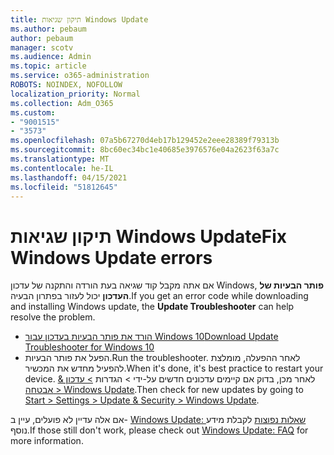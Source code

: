 ```yaml
---
title: תיקון שגיאות Windows Update
ms.author: pebaum
author: pebaum
manager: scotv
ms.audience: Admin
ms.topic: article
ms.service: o365-administration
ROBOTS: NOINDEX, NOFOLLOW
localization_priority: Normal
ms.collection: Adm_O365
ms.custom:
- "9001515"
- "3573"
ms.openlocfilehash: 07a5b67270d4eb17b129452e2eee28389f79313b
ms.sourcegitcommit: 8bc60ec34bc1e40685e3976576e04a2623f63a7c
ms.translationtype: MT
ms.contentlocale: he-IL
ms.lasthandoff: 04/15/2021
ms.locfileid: "51812645"
---
```

# <a name="fix-windows-update-errors"></a><span data-ttu-id="92666-102">תיקון שגיאות Windows Update</span><span class="sxs-lookup"><span data-stu-id="92666-102">Fix Windows Update errors</span></span>

<span data-ttu-id="92666-103">אם אתה מקבל קוד שגיאה בעת הורדה והתקנה של עדכון Windows, **פותר הבעיות של העדכון** יכול לעזור בפתרון הבעיה.</span><span class="sxs-lookup"><span data-stu-id="92666-103">If you get an error code while downloading and installing Windows update, the **Update Troubleshooter** can help resolve the problem.</span></span>

- [<span data-ttu-id="92666-104">הורד את פותר הבעיות בעדכון עבור Windows 10</span><span class="sxs-lookup"><span data-stu-id="92666-104">Download Update Troubleshooter for Windows 10</span></span>](https://support.microsoft.com/help/4027322/windows-update-troubleshooter)
- <span data-ttu-id="92666-105">הפעל את פותר הבעיות.</span><span class="sxs-lookup"><span data-stu-id="92666-105">Run the troubleshooter.</span></span> <span data-ttu-id="92666-106">לאחר ההפעלה, מומלצת להפעיל מחדש את המכשיר.</span><span class="sxs-lookup"><span data-stu-id="92666-106">When it's done, it's best practice to restart your device.</span></span> <span data-ttu-id="92666-107">לאחר מכן, בדוק אם קיימים עדכונים חדשים על-ידי > הגדרות [> עדכון & אבטחה > Windows Update](ms-settings:windowsupdate).</span><span class="sxs-lookup"><span data-stu-id="92666-107">Then check for new updates by going to [Start > Settings > Update & Security > Windows Update](ms-settings:windowsupdate).</span></span>

<span data-ttu-id="92666-108">אם אלה עדיין לא פועלים, עיין ב- [Windows Update: שאלות נפוצות](https://support.microsoft.com/help/12373/windows-update-faq) לקבלת מידע נוסף.</span><span class="sxs-lookup"><span data-stu-id="92666-108">If those still don't work, please check out [Windows Update: FAQ](https://support.microsoft.com/help/12373/windows-update-faq) for more information.</span></span>

